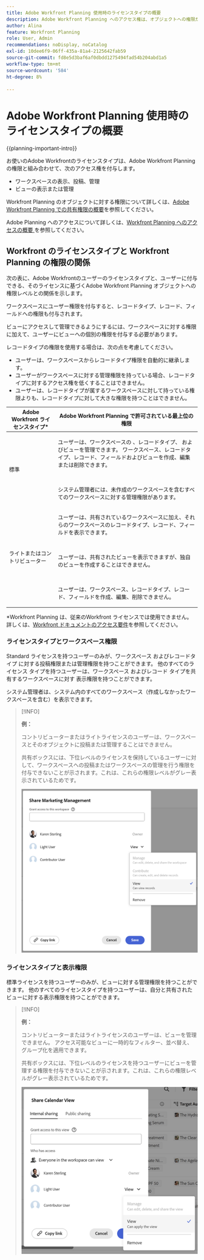 ```yaml
---
title: Adobe Workfront Planning 使用時のライセンスタイプの概要
description: Adobe Workfront Planning へのアクセス権は、オブジェクトへの権限だけでなく、ライセンスの種類にも依存します。 Adobe Workfront Planning を使用する際、組織内のすべてのユーザーが同じアクセス権と権限を持っているわけではありません。 この記事では、Adobe Workfront Planning に対して実行できるアクセスレベルについて説明します。
author: Alina
feature: Workfront Planning
role: User, Admin
recommendations: noDisplay, noCatalog
exl-id: 10dee6f9-06ff-435a-81a4-2125642fab59
source-git-commit: fd8e5d3baf6af0dbdd1275494fad54b204abd1a5
workflow-type: tm+mt
source-wordcount: '584'
ht-degree: 8%

---
```



# Adobe Workfront Planning 使用時のライセンスタイプの概要

<!--<span class="preview">The highlighted information on this page refers to functionality not yet generally available. It is available only in the Preview environment for all customers. After the monthly releases to Production, the same features are also available in the Production environment for customers who enabled fast releases. </span>   

<span class="preview">For information about fast releases, see [Enable or disable fast releases for your organization](/help/quicksilver/administration-and-setup/set-up-workfront/configure-system-defaults/enable-fast-release-process.md). </span>-->

{{planning-important-intro}}

お使いのAdobe Workfrontのライセンスタイプは、Adobe Workfront Planning の権限と組み合わせて、次のアクセス権を付与します。

* ワークスペースの表示、投稿、管理 <!--<span class="preview">or record types</span>-->
* ビューの表示または管理

Workfront Planning のオブジェクトに対する権限について詳しくは、[Adobe Workfront Planning での共有権限の概要](/help/quicksilver/planning/access/sharing-permissions-overview.md)を参照してください。

Adobe Planning へのアクセスについて詳しくは、[Workfront Planning へのアクセスの概要 ](/help/quicksilver/planning/access/access-overview.md) を参照してください。

## Workfront のライセンスタイプと Workfront Planning の権限の関係

次の表に、Adobe Workfrontのユーザーのライセンスタイプと、ユーザーに付与できる、そのライセンスに基づくAdobe Workfront Planning オブジェクトへの権限レベルとの関係を示します。

ワークスペースにユーザー権限を付与すると、レコードタイプ、レコード、フィールドへの権限も付与されます。

ビューにアクセスして管理できるようにするには、ワークスペースに対する権限に加えて、ユーザーにビューへの個別の権限を付与する必要があります。


<div class="preview">

レコードタイプの権限を使用する場合は、次の点を考慮してください。

* ユーザーは、ワークスペースからレコードタイプ権限を自動的に継承します。
* ユーザーがワークスペースに対する管理権限を持っている場合、レコードタイプに対するアクセス権を低くすることはできません。
* ユーザーは、レコードタイプが属するワークスペースに対して持っている権限よりも、レコードタイプに対して大きな権限を持つことはできません。

</div>

| Adobe Workfront ライセンスタイプ* | Adobe Workfront Planning で許可されている最上位の権限 |
|------------------------------------------------|-------------------------------------------------------------------------------------------------------------------------------------------------------------------------------|
| 標準 | <p>ユーザーは、ワークスペースの <span class="preview">、レコードタイプ、</span> およびビューを管理できます。 ワークスペース、レコードタイプ、レコード、フィールドおよびビューを作成、編集または削除できます。</p> <br> <p>システム管理者には、未作成のワークスペースを含むすべてのワークスペースに対する管理権限があります。</p> |
| ライトまたはコントリビューター | <p>ユーザーは、共有されているワークスペースに加え、それらのワークスペースのレコードタイプ、レコード、フィールドを表示できます。</p> <br> <p>ユーザーは、共有されたビューを表示できますが、独自のビューを作成することはできません。 </p><br> <p>ユーザーは、ワークスペース、レコードタイプ、レコード、フィールドを作成、編集、削除できません。</p> |

*Workfront Planning は、従来のWorkfront ライセンスでは使用できません。
詳しくは、[Workfront ドキュメントのアクセス要件](/help/quicksilver/administration-and-setup/add-users/access-levels-and-object-permissions/access-level-requirements-in-documentation.md)を参照してください。


<!--OLD 

| Adobe Workfront license type*                                   | Highest permissions allowed in Adobe Workfront Planning                                                                                                                                             |
|------------------------------------------------|-------------------------------------------------------------------------------------------------------------------------------------------------------------------------------|
|New: Standard <br> or <br>Current: Plan                    | Users can manage workspaces. They can create, edit, or delete workspaces, record types, records, and fields. <br> System administrators have Manage permissions to all workspaces, including the ones they did not create.                                                                                                                     |
| New: Light, Contributor <br> or <br>Current: Work, Requestor, Reviewer                      | Users can view the workspaces shared with them, as well as the record types, records, and fields of those workspaces. <br> Users cannot create, edit, or delete workspaces, record types, records, or fields.|

*For more information, see [Access requirements in Workfront documentation](/help/quicksilver/administration-and-setup/add-users/access-levels-and-object-permissions/access-level-requirements-in-documentation.md).
-->

### ライセンスタイプとワークスペース権限

Standard ライセンスを持つユーザーのみが、ワークスペース <span class="preview"> およびレコードタイプ </span> に対する投稿権限または管理権限を持つことができます。 他のすべてのライセンス タイプを持つユーザーは、ワークスペース <span class="preview"> およびレコード タイプを共有するワークスペースに対す </span> 表示権限を持つことができます。

システム管理者は、システム内のすべてのワークスペース（作成しなかったワークスペースを含む）を表示できます。

<!--does the shot below need to be replaced for record types??-->

>[!INFO]
>
>**例：**
>
>コントリビューターまたはライトライセンスのユーザーは、ワークスペースとそのオブジェクトに投稿または管理することはできません。
>
>共有ボックスには、下位レベルのライセンスを保持しているユーザーに対して、ワークスペースへの投稿またはワークスペースの管理を行う権限を付与できないことが示されます。これは、これらの権限レベルがグレー表示されているためです。
>
>![Workspace の投稿者ユーザーに対してグレー表示されている権限 ](assets/permissions-grayed-out-for-contributor-user-on-workspace.png)


### ライセンスタイプと表示権限

標準ライセンスを持つユーザーのみが、ビューに対する管理権限を持つことができます。 他のすべてのライセンスタイプを持つユーザーは、自分と共有されたビューに対する表示権限を持つことができます。

>[!INFO]
>
>**例：**
>
>コントリビューターまたはライトライセンスのユーザーは、ビューを管理できません。 アクセス可能なビューに一時的なフィルター、並べ替え、グループ化を適用できます。
>
>共有ボックスには、下位レベルのライセンスを持つユーザーにビューを管理する権限を付与できないことが示されます。これは、これらの権限レベルがグレー表示されているためです。
>
>![ ビュー共有のライトユーザーで権限がグレー表示される ](assets/permissions-grayed-out-for-light-user.png)
